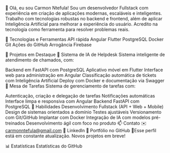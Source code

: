 👋 Olá, eu sou Carmon Ntefula!
Sou um desenvolvedor Fullstack com experiência em criação de aplicações modernas, escaláveis ​​e inteligentes. Trabalho com tecnologias robustas no backend e frontend,
além de aplicar Inteligência Artificial para melhorar a experiência do usuário. Acredito na tecnologia como ferramenta para resolver problemas reais.

🚀 Tecnologias e Ferramentas
API rápida Angular Flutter PostgreSQL Docker Git Ações do GitHub Arrogância Firebase

📂 Projetos em Destaque
🔹 Sistema de IA de Helpdesk
Sistema inteligente de atendimento de chamados, com:

Backend em FastAPI com PostgreSQL
Aplicativo móvel em Flutter
Interface web para administração em Angular
Classificação automática de tickets com Inteligência Artificial
Deploy com Docker e documentação via Swagger
🔹 Mesa de Tarefas
Sistema de gerenciamento de tarefas com:

Autenticação, criação e delegação de tarefas
Notificações automáticas
Interface limpa e responsiva com Angular
Backend FastAPI com PostgreSQL
🧠 Habilidades
Desenvolvimento Fullstack (API + Web + Mobile)
Design de sistemas orientados a domínio
Testes ajustáveis
Versionamento com Git/GitHub
Implantar com Docker
Integração de IA com modelos pré-treinados
Desenvolvimento ágil com foco no produto
📫 Contato
✉️ carmonntefula@gmail.com
💼 LinkedIn
🧰 Portfólio no GitHub
📌Esse perfil está em constante atualização. Novos projetos em breve!

📊 Estatísticas
 Estatísticas do GitHub
